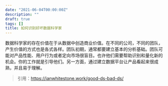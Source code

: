 ```yaml
---
date: "2021-06-04T00:00:00Z"
description: ""
draft: true
tags: []
title: 如何识别好坏数据科学家
---
```


数据科学家的存在价值在于从数据中创造商业价值。在不同的公司，不同的团队，产生价值的方式也是各式各样。团队初期，通常都要建立基本的分析基础。团队可能对产品性能、用户行为或者定向市场很盲目。也许他们需要帮助识别和量化新的机会。你的工作就是引导他们。另一方面，通过建立数据平台让产品看起来很成熟，并且易于理解。

> 引用：https://ianwhitestone.work/good-ds-bad-ds/